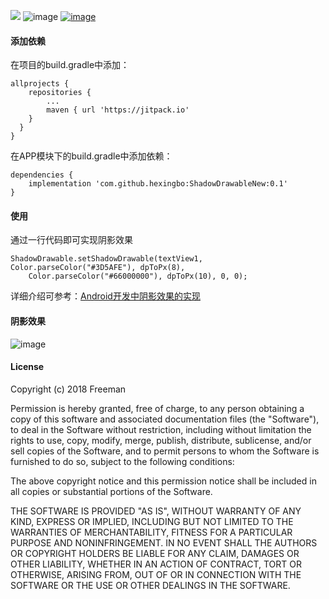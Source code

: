[![](https://jitpack.io/v/JuHonggang/ShadowDrawable.svg)](https://jitpack.io/#JuHonggang/ShadowDrawable)
![image](https://img.shields.io/badge/build-passing-brightgreen.svg)
[![image](https://img.shields.io/packagist/l/doctrine/orm.svg)](https://github.com/JuHonggang/ShadowDrawable/blob/master/LICENSE)


#### 添加依赖

在项目的build.gradle中添加：

    allprojects {
        repositories {
            ...
            maven { url 'https://jitpack.io'
        }
      }
    }
在APP模块下的build.gradle中添加依赖：

    dependencies {
        implementation 'com.github.hexingbo:ShadowDrawableNew:0.1'
    }

#### 使用

通过一行代码即可实现阴影效果

    ShadowDrawable.setShadowDrawable(textView1, Color.parseColor("#3D5AFE"), dpToPx(8),
        Color.parseColor("#66000000"), dpToPx(10), 0, 0);

详细介绍可参考：[Android开发中阴影效果的实现](
http://tinycoder.cc/2018/04/26/Android%E5%BC%80%E5%8F%91%E4%B8%AD%E9%98%B4%E5%BD%B1%E6%95%88%E6%9E%9C%E7%9A%84%E5%AE%9E%E7%8E%B0/)

#### 阴影效果

![image](http://od186sz8s.bkt.clouddn.com/shadow.jpg)

#### License

Copyright (c) 2018 Freeman

Permission is hereby granted, free of charge, to any person obtaining a copy
of this software and associated documentation files (the "Software"), to deal
in the Software without restriction, including without limitation the rights
to use, copy, modify, merge, publish, distribute, sublicense, and/or sell
copies of the Software, and to permit persons to whom the Software is
furnished to do so, subject to the following conditions:

The above copyright notice and this permission notice shall be included in all
copies or substantial portions of the Software.

THE SOFTWARE IS PROVIDED "AS IS", WITHOUT WARRANTY OF ANY KIND, EXPRESS OR
IMPLIED, INCLUDING BUT NOT LIMITED TO THE WARRANTIES OF MERCHANTABILITY,
FITNESS FOR A PARTICULAR PURPOSE AND NONINFRINGEMENT. IN NO EVENT SHALL THE
AUTHORS OR COPYRIGHT HOLDERS BE LIABLE FOR ANY CLAIM, DAMAGES OR OTHER
LIABILITY, WHETHER IN AN ACTION OF CONTRACT, TORT OR OTHERWISE, ARISING FROM,
OUT OF OR IN CONNECTION WITH THE SOFTWARE OR THE USE OR OTHER DEALINGS IN THE
SOFTWARE.
